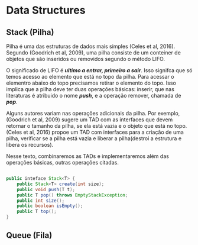 # Data Structures

## Stack (Pilha)

Pilha é uma das estruturas de dados mais simples (Celes et al, 2016). Segundo (Goodrich et al, 2009), uma pilha consiste de um conteiner de objetos que são inseridos ou removidos segundo o método LIFO. 

O significado de LIFO é ***ultimo a entrar, primeiro a sair***. Isso signifca que só temos acesso ao elemento que está no topo da pilha. Para acessar o elementro abaixo do topo precisamos retirar o elemento do topo. Isso implica que a pilha deve ter duas operações básicas: inserir, que nas literaturas é atribuido o nome ***push***, e a operação remover, chamada de ***pop***.

Alguns autores variam nas operações adicionais da pilha. Por exemplo, (Goodrich et al, 2009) sugere um TAD com as interfaces que devem retornar o tamanho da pilha, se ela está vazia e o objeto que está no topo. (Celes et al, 2016) propoe um TAD com interfaces para a criação de uma pilha, verificar se a pilha está vazia e liberar a pilha(destroi a estrutura e libera os recursos).

Nesse texto, combinaremos as TADs e implementaremos além das operações básicas, outras operações citadas.

```java

public inteface Stack<T> {
	public Stack<T> create(int size); 
    public void push(T t);
    public T pop() throws EmptyStackException;
    public int size();
    public boolean isEmpty();
    public T top();
}

```

## Queue (Fila)

